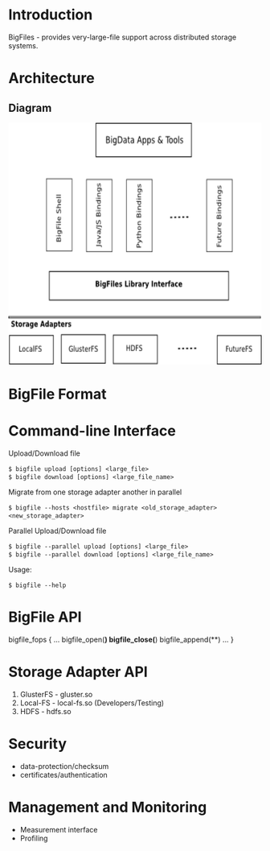 Introduction
=====
BigFiles - provides very-large-file support across distributed storage systems.

Architecture
=====

## Diagram
<center>
<img src="https://github.com/Harshavardhana/BigFiles/raw/master/BigFiles-Architecture.png" height="480" width="640" alt="BigFiles Architecture Diagram">
</center>

BigFile Format
=====

Command-line Interface
=====

Upload/Download file
~~~
$ bigfile upload [options] <large_file>
$ bigfile download [options] <large_file_name>
~~~

Migrate from one storage adapter another in parallel
~~~
$ bigfile --hosts <hostfile> migrate <old_storage_adapter> <new_storage_adapter>
~~~

Parallel Upload/Download file
~~~
$ bigfile --parallel upload [options] <large_file>
$ bigfile --parallel download [options] <large_file_name>
~~~

Usage:
~~~
$ bigfile --help
~~~

BigFile API
=====

bigfile_fops {
...
bigfile_open(**)
bigfile_close(**)
bigfile_append(**)
...
}

Storage Adapter API
=====
1. GlusterFS - gluster.so
2. Local-FS - local-fs.so (Developers/Testing)
3. HDFS - hdfs.so

Security
=====
- data-protection/checksum
- certificates/authentication

Management and Monitoring
=====
- Measurement interface
- Profiling

